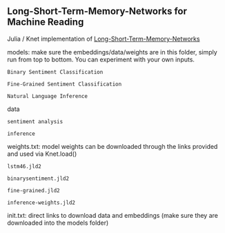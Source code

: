 ## Long-Short-Term-Memory-Networks for Machine Reading
Julia / Knet implementation of [Long-Short-Term-Memory-Networks](https://arxiv.org/abs/1601.06733)

models: make sure the embeddings/data/weights are in this folder, simply run from top to bottom. You can experiment with your own inputs.
	
	Binary Sentiment Classification
	
	Fine-Grained Sentiment Classification
	
	Natural Language Inference

data 
	
	sentiment analysis
	
	inference

weights.txt: model weights can be downloaded through the links provided and used via Knet.load()
	
	lstm46.jld2
	
	binarysentiment.jld2
	
	fine-grained.jld2
	
	inference-weights.jld2

init.txt: direct links to download data and embeddings (make sure they are downloaded into the models folder)
